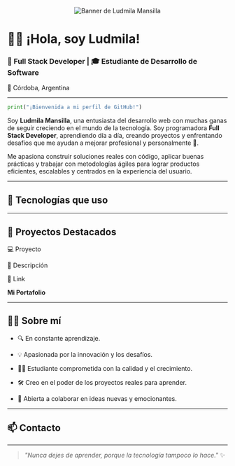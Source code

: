 <!-- Portada -->
<p align="center">
  <img src="[banner-ludmila-mansilla](https://github.com/ludmilamansilla/ludmilamansilla/blob/main/banner-ludmila-mansilla.png?raw=true)" alt="Banner de Ludmila Mansilla" style="max-width:100%;">
</p>

# 👩‍💻 ¡Hola, soy Ludmila!

### 💫 Full Stack Developer | 🎓 Estudiante de Desarrollo de Software  
📍 Córdoba, Argentina

---

```python
print("¡Bienvenida a mi perfil de GitHub!")

```

Soy **Ludmila Mansilla**, una entusiasta del desarrollo web con muchas ganas de seguir creciendo en el mundo de la tecnología. Soy programadora **Full Stack Developer**, aprendiendo día a día, creando proyectos y enfrentando desafíos que me ayudan a mejorar profesional y personalmente 🚀.

Me apasiona construir soluciones reales con código, aplicar buenas prácticas y trabajar con metodologías ágiles para lograr productos eficientes, escalables y centrados en la experiencia del usuario.

----------

## 🌟 Tecnologías que uso

----------

## 📁 Proyectos Destacados

💻 Proyecto

📝 Descripción

🔗 Link



**Mi Portafolio**




----------

## 👩‍💻 Sobre mí

-   🔍 En constante aprendizaje.
    
-   💡 Apasionada por la innovación y los desafíos.
    
-   👩‍💻 Estudiante comprometida con la calidad y el crecimiento.
    
-   🛠️ Creo en el poder de los proyectos reales para aprender.
    
-   🤝 Abierta a colaborar en ideas nuevas y emocionantes.
    

----------

## 📫 Contacto


    
---

> _"Nunca dejes de aprender, porque la tecnología tampoco lo hace."_ ✨

